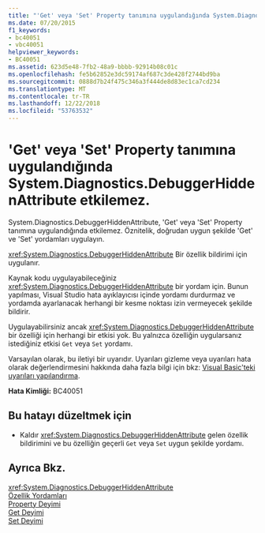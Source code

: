 ```yaml
---
title: "'Get' veya 'Set' Property tanımına uygulandığında System.Diagnostics.DebuggerHiddenAttribute etkilemez."
ms.date: 07/20/2015
f1_keywords:
- bc40051
- vbc40051
helpviewer_keywords:
- BC40051
ms.assetid: 623d5e48-7fb2-48a9-bbbb-92914b08c01c
ms.openlocfilehash: fe5b62852e3dc59174af687c3de428f2744bd9ba
ms.sourcegitcommit: 0888d7b24f475c346a3f444de8d83ec1ca7cd234
ms.translationtype: MT
ms.contentlocale: tr-TR
ms.lasthandoff: 12/22/2018
ms.locfileid: "53763532"
---
```

# <a name="systemdiagnosticsdebuggerhiddenattribute-does-not-affect-get-or-set-when-applied-to-the-property-definition"></a>'Get' veya 'Set' Property tanımına uygulandığında System.Diagnostics.DebuggerHiddenAttribute etkilemez.
System.Diagnostics.DebuggerHiddenAttribute, 'Get' veya 'Set' Property tanımına uygulandığında etkilemez. Öznitelik, doğrudan uygun şekilde 'Get' ve 'Set' yordamları uygulayın.  
  
 <xref:System.Diagnostics.DebuggerHiddenAttribute> Bir özellik bildirimi için uygulanır.  
  
 Kaynak kodu uygulayabileceğiniz <xref:System.Diagnostics.DebuggerHiddenAttribute> bir yordam için. Bunun yapılması, Visual Studio hata ayıklayıcısı içinde yordamı durdurmaz ve yordamda ayarlanacak herhangi bir kesme noktası izin vermeyecek şekilde bildirir.  
  
 Uygulayabilirsiniz ancak <xref:System.Diagnostics.DebuggerHiddenAttribute> bir özelliği için herhangi bir etkisi yok. Bu yalnızca özelliğin uygularsanız istediğiniz etkisi `Get` veya `Set` yordamı.  
  
 Varsayılan olarak, bu iletiyi bir uyarıdır. Uyarıları gizleme veya uyarıları hata olarak değerlendirmesini hakkında daha fazla bilgi için bkz: [Visual Basic'teki uyarıları yapılandırma](/visualstudio/ide/configuring-warnings-in-visual-basic).  
  
 **Hata Kimliği:** BC40051  
  
## <a name="to-correct-this-error"></a>Bu hatayı düzeltmek için  
  
-   Kaldır <xref:System.Diagnostics.DebuggerHiddenAttribute> gelen özellik bildirimini ve bu özelliğin geçerli `Get` veya `Set` uygun şekilde yordamı.  
  
## <a name="see-also"></a>Ayrıca Bkz.  
 <xref:System.Diagnostics.DebuggerHiddenAttribute>  
 [Özellik Yordamları](../../visual-basic/programming-guide/language-features/procedures/property-procedures.md)  
 [Property Deyimi](../../visual-basic/language-reference/statements/property-statement.md)  
 [Get Deyimi](../../visual-basic/language-reference/statements/get-statement.md)  
 [Set Deyimi](../../visual-basic/language-reference/statements/set-statement.md)
